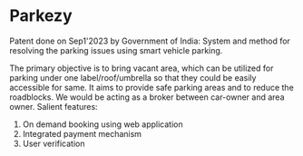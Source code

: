 # Parkezy
Patent done on Sep1'2023 by Government of India: System and method for resolving the parking issues using smart vehicle parking.

The primary objective is to bring vacant area, which can be utilized for parking under one label/roof/umbrella so that they could be easily accessible for same. It aims to provide safe parking areas and to reduce the roadblocks. We would be acting as a broker between car-owner and area owner. 
Salient features:
1.	On demand booking using web application 
2.	Integrated payment mechanism 
3.	User verification 

